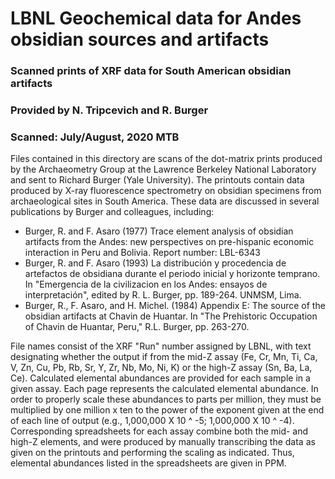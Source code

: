 # LBNL Geochemical data for Andes obsidian sources and artifacts

### Scanned prints of XRF data for South American obsidian artifacts	
### Provided by N. Tripcevich and R. Burger
### Scanned: July/August, 2020 MTB
											
Files contained in this directory are scans of the dot-matrix prints produced by the Archaeometry Group at the Lawrence Berkeley National Laboratory and sent to Richard Burger (Yale University).  The printouts contain data produced by X-ray fluorescence spectrometry on obsidian specimens from archaeological sites in South America.  These data are discussed in several publications by Burger and colleagues, including:

* Burger, R. and F. Asaro (1977) Trace element analysis of obsidian artifacts from the Andes: new perspectives on pre-hispanic economic interaction in Peru and Bolivia. Report number: LBL-6343
* Burger, R. and F. Asaro (1993) La distribución y procedencia de artefactos de obsidiana durante el periodo inicial y horizonte temprano. In "Emergencia de la civilizacion en los Andes: ensayos de interpretación", edited by R. L. Burger, pp. 189-264. UNMSM, Lima.
* Burger, R., F. Asaro, and H. Michel. (1984) Appendix E: The source of the obsidian artifacts at Chavin de Huantar. In "The Prehistoric Occupation of Chavin de Huantar, Peru," R.L. Burger, pp. 263-270.

File names consist of the XRF "Run" number assigned by LBNL, with text designating whether the output if from the mid-Z assay (Fe, Cr, Mn, Ti, Ca, V, Zn, Cu, Pb, Rb, Sr, Y, Zr, Nb, Mo, Ni, K) or the high-Z assay (Sn, Ba, La, Ce).  Calculated elemental abundances are provided for each sample in a given assay.  Each page represents the calculated elemental abundance.  In order to properly scale these abundances to parts per million, they must be multiplied by one million x ten to the power of the exponent given at the end of each line of output (e.g., 1,000,000 X 10 ^ -5; 1,000,000 X 10 ^ -4).  Corresponding spreadsheets for each assay combine both the mid- and high-Z elements, and were produced by manually transcribing the data as given on the printouts and performing the scaling as indicated.  Thus, elemental abundances listed in the spreadsheets are given in PPM.

